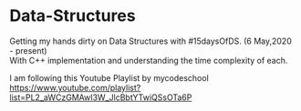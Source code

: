 # Data-Structures
Getting my hands dirty on Data Structures with #15daysOfDS. (6 May,2020 - present) <br>
With C++ implementation and understanding the time complexity of each.

I am following this Youtube Playlist by mycodeschool https://www.youtube.com/playlist?list=PL2_aWCzGMAwI3W_JlcBbtYTwiQSsOTa6P
